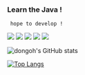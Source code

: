 ###     Learn the Java !
     hope to develop !
<img src="https://img.shields.io/badge/Java-3766AB?style=flat-square&logo=Java&logoColor=white"/>
<img src="https://img.shields.io/badge/Spring-3766AB?style=flat-square&logo=Spring&logoColor=white"/>
<img src="https://img.shields.io/badge/JavaScript-3766AB?style=flat-square&logo=JavaScript&logoColor=white"/>
<img src="https://img.shields.io/badge/React-3766AB?style=flat-square&logo=React&logoColor=#61DAFB"/>
<img src="https://img.shields.io/badge/Next-3766AB?style=flat-square&logo=Next.js&logoColor=#000000"/>


![dongoh's GitHub stats](https://github-readme-stats.vercel.app/api?username=dhboys&show_icons=true&theme=radical)

[![Top Langs](https://github-readme-stats.vercel.app/api/top-langs/?username=dhboys&hide=css,scss,html&show_icons=true&theme=radical)](https://github.com/dhboys/github-readme-stats)



<!--
**dhboys/dhboys** is a ✨ _special_ ✨ repository because its `README.md` (this file) appears on your GitHub profile.

Here are some ideas to get you started:

- 🔭 I’m currently working on ...
- 🌱 I’m currently learning ...
- 👯 I’m looking to collaborate on ...
- 🤔 I’m looking for help with ...
- 💬 Ask me about ...
- 📫 How to reach me: ...
- 😄 Pronouns: ...
- ⚡ Fun fact: ...
-->
